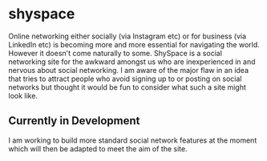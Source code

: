 # shyspace

Online networking either socially (via Instagram etc) or for business (via LinkedIn etc) is becoming more and more essential for navigating the world. However it doesn't come naturally to some. ShySpace is a social networking site for the awkward amongst us who are inexperienced in and nervous about social networking. I am aware of the major flaw in an idea that tries to attract people who avoid signing up to or posting on social networks but thought it would be fun to consider what such a site might look like.

## Currently in Development

I am working to build more standard social network features at the moment which will then be adapted to meet the aim of the site.
